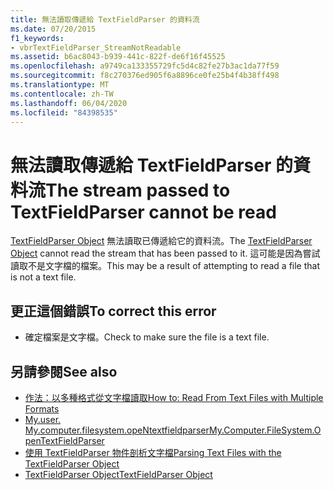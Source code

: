```yaml
---
title: 無法讀取傳遞給 TextFieldParser 的資料流
ms.date: 07/20/2015
f1_keywords:
- vbrTextFieldParser_StreamNotReadable
ms.assetid: b6ac8043-b939-441c-822f-de6f16f45525
ms.openlocfilehash: a9749ca133355729fc5d4c82fe27b3ac1da77f59
ms.sourcegitcommit: f8c270376ed905f6a8896ce0fe25b4f4b38ff498
ms.translationtype: MT
ms.contentlocale: zh-TW
ms.lasthandoff: 06/04/2020
ms.locfileid: "84398535"
---
```

# <a name="the-stream-passed-to-textfieldparser-cannot-be-read"></a><span data-ttu-id="1f20f-102">無法讀取傳遞給 TextFieldParser 的資料流</span><span class="sxs-lookup"><span data-stu-id="1f20f-102">The stream passed to TextFieldParser cannot be read</span></span>
<span data-ttu-id="1f20f-103">[TextFieldParser Object](../language-reference/objects/textfieldparser-object.md) 無法讀取已傳遞給它的資料流。</span><span class="sxs-lookup"><span data-stu-id="1f20f-103">The [TextFieldParser Object](../language-reference/objects/textfieldparser-object.md) cannot read the stream that has been passed to it.</span></span> <span data-ttu-id="1f20f-104">這可能是因為嘗試讀取不是文字檔的檔案。</span><span class="sxs-lookup"><span data-stu-id="1f20f-104">This may be a result of attempting to read a file that is not a text file.</span></span>  
  
## <a name="to-correct-this-error"></a><span data-ttu-id="1f20f-105">更正這個錯誤</span><span class="sxs-lookup"><span data-stu-id="1f20f-105">To correct this error</span></span>  
  
- <span data-ttu-id="1f20f-106">確定檔案是文字檔。</span><span class="sxs-lookup"><span data-stu-id="1f20f-106">Check to make sure the file is a text file.</span></span>  
  
## <a name="see-also"></a><span data-ttu-id="1f20f-107">另請參閱</span><span class="sxs-lookup"><span data-stu-id="1f20f-107">See also</span></span>

- [<span data-ttu-id="1f20f-108">作法：以多種格式從文字檔讀取</span><span class="sxs-lookup"><span data-stu-id="1f20f-108">How to: Read From Text Files with Multiple Formats</span></span>](../developing-apps/programming/drives-directories-files/how-to-read-from-text-files-with-multiple-formats.md)
- [<span data-ttu-id="1f20f-109">My.user. My.computer.filesystem.opeNtextfieldparser</span><span class="sxs-lookup"><span data-stu-id="1f20f-109">My.Computer.FileSystem.OpenTextFieldParser</span></span>](xref:Microsoft.VisualBasic.FileIO.FileSystem.OpenTextFieldParser%2A)
- [<span data-ttu-id="1f20f-110">使用 TextFieldParser 物件剖析文字檔</span><span class="sxs-lookup"><span data-stu-id="1f20f-110">Parsing Text Files with the TextFieldParser Object</span></span>](../developing-apps/programming/drives-directories-files/parsing-text-files-with-the-textfieldparser-object.md)
- [<span data-ttu-id="1f20f-111">TextFieldParser Object</span><span class="sxs-lookup"><span data-stu-id="1f20f-111">TextFieldParser Object</span></span>](../language-reference/objects/textfieldparser-object.md)
